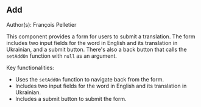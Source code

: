 ## Add

Author(s): François Pelletier

This component provides a form for users to submit a translation. The form includes two input fields for the word in English and its translation in Ukrainian, and a submit button. There's also a back button that calls the `setAddOn` function with `null` as an argument.

Key functionalities:

- Uses the `setAddOn` function to navigate back from the form.
- Includes two input fields for the word in English and its translation in Ukrainian.
- Includes a submit button to submit the form.
